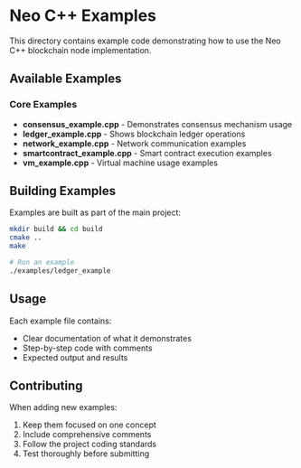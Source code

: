# Neo C++ Examples

This directory contains example code demonstrating how to use the Neo C++ blockchain node implementation.

## Available Examples

### Core Examples

- **consensus_example.cpp** - Demonstrates consensus mechanism usage
- **ledger_example.cpp** - Shows blockchain ledger operations
- **network_example.cpp** - Network communication examples
- **smartcontract_example.cpp** - Smart contract execution examples
- **vm_example.cpp** - Virtual machine usage examples

## Building Examples

Examples are built as part of the main project:

```bash
mkdir build && cd build
cmake ..
make

# Run an example
./examples/ledger_example
```

## Usage

Each example file contains:
- Clear documentation of what it demonstrates
- Step-by-step code with comments
- Expected output and results

## Contributing

When adding new examples:
1. Keep them focused on one concept
2. Include comprehensive comments
3. Follow the project coding standards
4. Test thoroughly before submitting